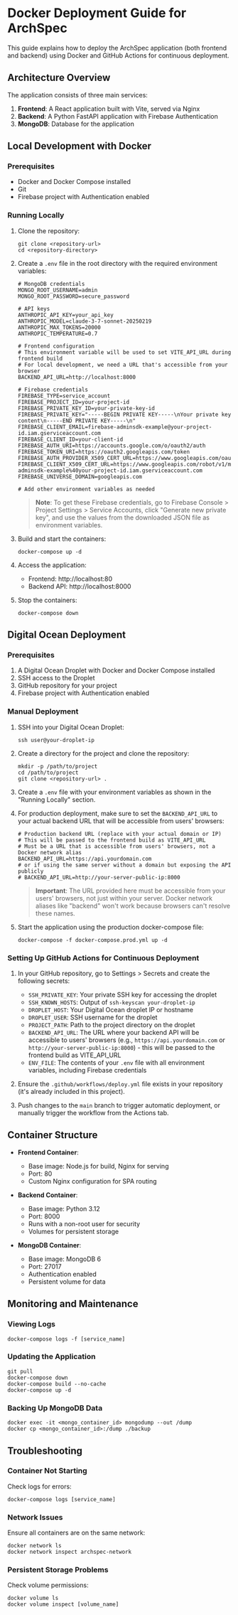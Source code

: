 # Docker Deployment Guide for ArchSpec

This guide explains how to deploy the ArchSpec application (both frontend and backend) using Docker and GitHub Actions for continuous deployment.

## Architecture Overview

The application consists of three main services:

1. **Frontend**: A React application built with Vite, served via Nginx
2. **Backend**: A Python FastAPI application with Firebase Authentication
3. **MongoDB**: Database for the application

## Local Development with Docker

### Prerequisites

- Docker and Docker Compose installed
- Git
- Firebase project with Authentication enabled

### Running Locally

1. Clone the repository:

   ```
   git clone <repository-url>
   cd <repository-directory>
   ```

2. Create a `.env` file in the root directory with the required environment variables:

   ```
   # MongoDB credentials
   MONGO_ROOT_USERNAME=admin
   MONGO_ROOT_PASSWORD=secure_password

   # API keys
   ANTHROPIC_API_KEY=your_api_key
   ANTHROPIC_MODEL=claude-3-7-sonnet-20250219
   ANTHROPIC_MAX_TOKENS=20000
   ANTHROPIC_TEMPERATURE=0.7

   # Frontend configuration
   # This environment variable will be used to set VITE_API_URL during frontend build
   # For local development, we need a URL that's accessible from your browser
   BACKEND_API_URL=http://localhost:8000

   # Firebase credentials
   FIREBASE_TYPE=service_account
   FIREBASE_PROJECT_ID=your-project-id
   FIREBASE_PRIVATE_KEY_ID=your-private-key-id
   FIREBASE_PRIVATE_KEY="-----BEGIN PRIVATE KEY-----\nYour private key content\n-----END PRIVATE KEY-----\n"
   FIREBASE_CLIENT_EMAIL=firebase-adminsdk-example@your-project-id.iam.gserviceaccount.com
   FIREBASE_CLIENT_ID=your-client-id
   FIREBASE_AUTH_URI=https://accounts.google.com/o/oauth2/auth
   FIREBASE_TOKEN_URI=https://oauth2.googleapis.com/token
   FIREBASE_AUTH_PROVIDER_X509_CERT_URL=https://www.googleapis.com/oauth2/v1/certs
   FIREBASE_CLIENT_X509_CERT_URL=https://www.googleapis.com/robot/v1/metadata/x509/firebase-adminsdk-example%40your-project-id.iam.gserviceaccount.com
   FIREBASE_UNIVERSE_DOMAIN=googleapis.com

   # Add other environment variables as needed
   ```

   > **Note**: To get these Firebase credentials, go to Firebase Console > Project Settings > Service Accounts, click "Generate new private key", and use the values from the downloaded JSON file as environment variables.

3. Build and start the containers:

   ```
   docker-compose up -d
   ```

4. Access the application:

   - Frontend: http://localhost:80
   - Backend API: http://localhost:8000

5. Stop the containers:
   ```
   docker-compose down
   ```

## Digital Ocean Deployment

### Prerequisites

1. A Digital Ocean Droplet with Docker and Docker Compose installed
2. SSH access to the Droplet
3. GitHub repository for your project
4. Firebase project with Authentication enabled

### Manual Deployment

1. SSH into your Digital Ocean Droplet:

   ```
   ssh user@your-droplet-ip
   ```

2. Create a directory for the project and clone the repository:

   ```
   mkdir -p /path/to/project
   cd /path/to/project
   git clone <repository-url> .
   ```

3. Create a `.env` file with your environment variables as shown in the "Running Locally" section.

4. For production deployment, make sure to set the `BACKEND_API_URL` to your actual backend URL that will be accessible from users' browsers:

   ```
   # Production backend URL (replace with your actual domain or IP)
   # This will be passed to the frontend build as VITE_API_URL
   # Must be a URL that is accessible from users' browsers, not a Docker network alias
   BACKEND_API_URL=https://api.yourdomain.com
   # or if using the same server without a domain but exposing the API publicly
   # BACKEND_API_URL=http://your-server-public-ip:8000
   ```

   > **Important**: The URL provided here must be accessible from your users' browsers, not just within your server. Docker network aliases like "backend" won't work because browsers can't resolve these names.

5. Start the application using the production docker-compose file:
   ```
   docker-compose -f docker-compose.prod.yml up -d
   ```

### Setting Up GitHub Actions for Continuous Deployment

1. In your GitHub repository, go to Settings > Secrets and create the following secrets:

   - `SSH_PRIVATE_KEY`: Your private SSH key for accessing the droplet
   - `SSH_KNOWN_HOSTS`: Output of `ssh-keyscan your-droplet-ip`
   - `DROPLET_HOST`: Your Digital Ocean droplet IP or hostname
   - `DROPLET_USER`: SSH username for the droplet
   - `PROJECT_PATH`: Path to the project directory on the droplet
   - `BACKEND_API_URL`: The URL where your backend API will be accessible to users' browsers (e.g., `https://api.yourdomain.com` or `http://your-server-public-ip:8000`) - this will be passed to the frontend build as VITE_API_URL
   - `ENV_FILE`: The contents of your `.env` file with all environment variables, including Firebase credentials

2. Ensure the `.github/workflows/deploy.yml` file exists in your repository (it's already included in this project).

3. Push changes to the `main` branch to trigger automatic deployment, or manually trigger the workflow from the Actions tab.

## Container Structure

- **Frontend Container**:

  - Base image: Node.js for build, Nginx for serving
  - Port: 80
  - Custom Nginx configuration for SPA routing

- **Backend Container**:

  - Base image: Python 3.12
  - Port: 8000
  - Runs with a non-root user for security
  - Volumes for persistent storage

- **MongoDB Container**:
  - Base image: MongoDB 6
  - Port: 27017
  - Authentication enabled
  - Persistent volume for data

## Monitoring and Maintenance

### Viewing Logs

```
docker-compose logs -f [service_name]
```

### Updating the Application

```
git pull
docker-compose down
docker-compose build --no-cache
docker-compose up -d
```

### Backing Up MongoDB Data

```
docker exec -it <mongo_container_id> mongodump --out /dump
docker cp <mongo_container_id>:/dump ./backup
```

## Troubleshooting

### Container Not Starting

Check logs for errors:

```
docker-compose logs [service_name]
```

### Network Issues

Ensure all containers are on the same network:

```
docker network ls
docker network inspect archspec-network
```

### Persistent Storage Problems

Check volume permissions:

```
docker volume ls
docker volume inspect [volume_name]
```
